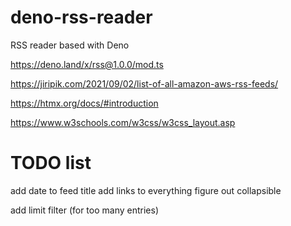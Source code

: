 # deno-rss-reader
RSS reader based with Deno



https://deno.land/x/rss@1.0.0/mod.ts


https://jiripik.com/2021/09/02/list-of-all-amazon-aws-rss-feeds/



https://htmx.org/docs/#introduction


https://www.w3schools.com/w3css/w3css_layout.asp

# TODO list

add date to feed title
add links to everything
figure out collapsible

add limit filter (for too many entries)